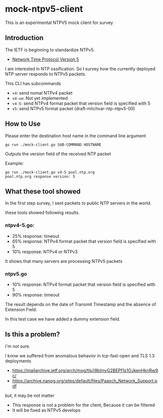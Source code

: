 # mock-ntpv5-client
This is an experimental NTPV5 mock client for survey

## Introduction
The IETF is beginning to standardize NTPv5.

- [Network Time Protocol Version 5](https://tools.ietf.org/html/draft-mlichvar-ntp-ntpv5-00)

I am interested in NTP ossification. So I survey how the currently deployed NTP server responds to NTPv5 packets.

This CLI has subcommands
- `v4`: send nomal NTPv4 packet
- `v4-ue`: Not yet implemented
- `v4-5`: send NTPv4 format packet that version field is specified with 5
- `v5`: send NTPv5 format packet (draft-mlichvar-ntp-ntpv5-00)

## How to Use
Please enter the destination host name in the command line argument

```
go run ./mock-client.go SUB-COMMAND HOSTNAME
```

Outputs the version field of the received NTP packet

Example:
```
go run ./mock-client.go v4-5 pool.ntp.org
pool.ntp.org response version: 5
```

## What these tool showed
In the first step survey, I sent packets to public NTP servers in the world.

these tools showed following results.

### ntpv4-5.go: 
- 25% response: timeout
- 65% response: NTPv4 format packet that version field is specified with 5
- 10% response: NTPv4 or NTPv3

It shows that many servers are processing NTPv5 packets

### ntpv5.go
- 10% response: NTPv4 format packet that version field is specified with 5
- 90% response: timeout

The result depends on the date of Transmit Timestamp and the absence of Extension Field.

In this test case we have added a dummy extension field.

## Is this a problem?
I'm not sure.

I know we suffered from anomalous behavior in tcp-fast-open and TLS 1.3 deployments
- https://mailarchive.ietf.org/arch/msg/tls/i9blmvG2BEPf1s1OJkenHknRw9c/
- https://archive.nanog.org/sites/default/files/Paasch_Network_Support.pdf

but, it may be not matter
- This response is not a problem for the client, Because it can be filtered
- It will be fixed as NTPv5 develops



